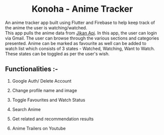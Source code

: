 <div align="center">
<h1> Konoha - Anime Tracker </h1>
</div>

An anime tracker app built using Flutter and Firebase to help keep track of the anime the user is watching/watched.<br>
This app pulls the anime data from [Jikan Api](https://docs.api.jikan.moe/).
In this app, the user can login via Gmail. The user can browse through the various sections and categories presented.
Anime can be marked as favourite as well can be added to watch list which consists of 3 states - Watched, Watching, Want to Watch.
These states can be toggled as per the user's wish.

## Functionalities :-
1. Google Auth/ Delete Account
 
2. Change profile name and image
  
3. Toggle Favourites and Watch Status
 
4. Search Anime

5. Get related and recommendation results

6. Anime Trailers on Youtube
  
<div id="Bottom"></div>
